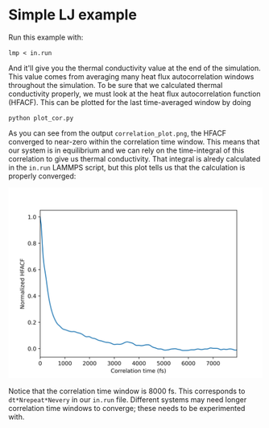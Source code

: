 # Simple LJ example

Run this example with:

    lmp < in.run

And it'll give you the thermal conductivity value at the end of the simulation. This value comes 
from averaging many heat flux autocorrelation windows throughout the simulation. To be sure that 
we calculated thermal conductivity properly, we must look at the heat flux autocorrelation function 
(HFACF). This can be plotted for the last time-averaged window by doing

    python plot_cor.py

As you can see from the output `correlation_plot.png`, the HFACF converged to near-zero within the 
correlation time window. This means that our system is in equilibrium and we can rely on the 
time-integral of this correlation to give us thermal conductivity. That integral is alredy 
calculated in the `in.run` LAMMPS script, but this plot tells us that the calculation is properly
converged:

![alt text](https://github.com/rohskopf/lammps-transport/blob/main/thermal-conductivity/lj/correlation_plot.png?raw=true)

Notice that the correlation time window is 8000 fs. This corresponds to `dt*Nrepeat*Nevery` in our `in.run` file. Different systems may need longer correlation time windows to converge; these needs to be experimented with. 
